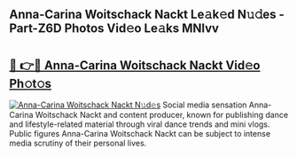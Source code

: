 ## Anna-Carina Woitschack Nackt Le𝚊k𝚎d N𝚞𝚍es - Part-Z6D Photos Vid𝚎o Le𝚊ks MNlvv

# <h2><a href="http://fb1bln8.evod.top/?m=Anna-Carina+Woitschack+Nackt">🔗 👉🔴 Anna-Carina Woitschack Nackt Vid𝚎o Ph𝚘t𝚘s</a></h2>

[![Anna-Carina Woitschack Nackt N𝚞d𝚎s](https://i.imgur.com/8V9OHl7.gif)](http://fb1bln8.evod.top/?m=Anna-Carina+Woitschack+Nackt)
Social media sensation Anna-Carina Woitschack Nackt and content producer, known for publishing dance and lifestyle-related material through viral dance trends and mini vlogs. Public figures Anna-Carina Woitschack Nackt can be subject to intense media scrutiny of their personal lives. 
